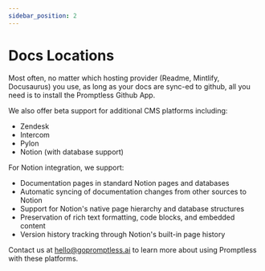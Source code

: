 ```yaml
---
sidebar_position: 2
---
```


# Docs Locations

Most often, no matter which hosting provider (Readme, Mintlify, Docusaurus) you use, as long as your docs are sync-ed to github, all you need is to install the Promptless Github App.

We also offer beta support for additional CMS platforms including:
- Zendesk
- Intercom
- Pylon
- Notion (with database support)

For Notion integration, we support:
- Documentation pages in standard Notion pages and databases
- Automatic syncing of documentation changes from other sources to Notion
- Support for Notion's native page hierarchy and database structures
- Preservation of rich text formatting, code blocks, and embedded content
- Version history tracking through Notion's built-in page history

Contact us at hello@gopromptless.ai to learn more about using Promptless with these platforms.